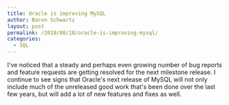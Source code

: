 ```yaml
---
title: Oracle is improving MySQL
author: Baron Schwartz
layout: post
permalink: /2010/08/18/oracle-is-improving-mysql/
categories:
  - SQL
---
```

I've noticed that a steady and perhaps even growing number of bug reports and feature requests are getting resolved for the next milestone release. I continue to see signs that Oracle's next release of MySQL will not only include much of the unreleased good work that's been done over the last few years, but will add a lot of new features and fixes as well.
